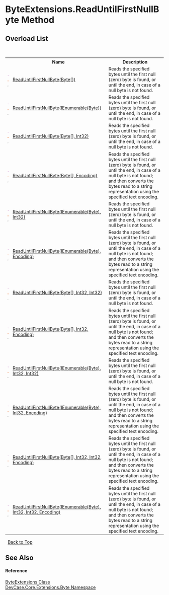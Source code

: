 # ByteExtensions.ReadUntilFirstNullByte Method 
 


## Overload List
&nbsp;<table><tr><th></th><th>Name</th><th>Description</th></tr><tr><td>![Public method](media/pubmethod.gif "Public method")![Static member](media/static.gif "Static member")![Code example](media/CodeExample.png "Code example")</td><td><a href="M_DevCase_Core_Extensions_Byte_ByteExtensions_ReadUntilFirstNullByte">ReadUntilFirstNullByte(Byte[])</a></td><td>
Reads the specified bytes until the first null (zero) byte is found, or until the end, in case of a null byte is not found.</td></tr><tr><td>![Public method](media/pubmethod.gif "Public method")![Static member](media/static.gif "Static member")![Code example](media/CodeExample.png "Code example")</td><td><a href="M_DevCase_Core_Extensions_Byte_ByteExtensions_ReadUntilFirstNullByte_6">ReadUntilFirstNullByte(IEnumerable(Byte))</a></td><td>
Reads the specified bytes until the first null (zero) byte is found, or until the end, in case of a null byte is not found.</td></tr><tr><td>![Public method](media/pubmethod.gif "Public method")![Static member](media/static.gif "Static member")![Code example](media/CodeExample.png "Code example")</td><td><a href="M_DevCase_Core_Extensions_Byte_ByteExtensions_ReadUntilFirstNullByte_1">ReadUntilFirstNullByte(Byte[], Int32)</a></td><td>
Reads the specified bytes until the first null (zero) byte is found, or until the end, in case of a null byte is not found.</td></tr><tr><td>![Public method](media/pubmethod.gif "Public method")![Static member](media/static.gif "Static member")![Code example](media/CodeExample.png "Code example")</td><td><a href="M_DevCase_Core_Extensions_Byte_ByteExtensions_ReadUntilFirstNullByte_5">ReadUntilFirstNullByte(Byte[], Encoding)</a></td><td>
Reads the specified bytes until the first null (zero) byte is found, or until the end, in case of a null byte is not found; and then converts the bytes read to a string representation using the specified text encoding.</td></tr><tr><td>![Public method](media/pubmethod.gif "Public method")![Static member](media/static.gif "Static member")![Code example](media/CodeExample.png "Code example")</td><td><a href="M_DevCase_Core_Extensions_Byte_ByteExtensions_ReadUntilFirstNullByte_7">ReadUntilFirstNullByte(IEnumerable(Byte), Int32)</a></td><td>
Reads the specified bytes until the first null (zero) byte is found, or until the end, in case of a null byte is not found.</td></tr><tr><td>![Public method](media/pubmethod.gif "Public method")![Static member](media/static.gif "Static member")![Code example](media/CodeExample.png "Code example")</td><td><a href="M_DevCase_Core_Extensions_Byte_ByteExtensions_ReadUntilFirstNullByte_11">ReadUntilFirstNullByte(IEnumerable(Byte), Encoding)</a></td><td>
Reads the specified bytes until the first null (zero) byte is found, or until the end, in case of a null byte is not found; and then converts the bytes read to a string representation using the specified text encoding.</td></tr><tr><td>![Public method](media/pubmethod.gif "Public method")![Static member](media/static.gif "Static member")![Code example](media/CodeExample.png "Code example")</td><td><a href="M_DevCase_Core_Extensions_Byte_ByteExtensions_ReadUntilFirstNullByte_2">ReadUntilFirstNullByte(Byte[], Int32, Int32)</a></td><td>
Reads the specified bytes until the first null (zero) byte is found, or until the end, in case of a null byte is not found.</td></tr><tr><td>![Public method](media/pubmethod.gif "Public method")![Static member](media/static.gif "Static member")![Code example](media/CodeExample.png "Code example")</td><td><a href="M_DevCase_Core_Extensions_Byte_ByteExtensions_ReadUntilFirstNullByte_4">ReadUntilFirstNullByte(Byte[], Int32, Encoding)</a></td><td>
Reads the specified bytes until the first null (zero) byte is found, or until the end, in case of a null byte is not found; and then converts the bytes read to a string representation using the specified text encoding.</td></tr><tr><td>![Public method](media/pubmethod.gif "Public method")![Static member](media/static.gif "Static member")![Code example](media/CodeExample.png "Code example")</td><td><a href="M_DevCase_Core_Extensions_Byte_ByteExtensions_ReadUntilFirstNullByte_8">ReadUntilFirstNullByte(IEnumerable(Byte), Int32, Int32)</a></td><td>
Reads the specified bytes until the first null (zero) byte is found, or until the end, in case of a null byte is not found.</td></tr><tr><td>![Public method](media/pubmethod.gif "Public method")![Static member](media/static.gif "Static member")![Code example](media/CodeExample.png "Code example")</td><td><a href="M_DevCase_Core_Extensions_Byte_ByteExtensions_ReadUntilFirstNullByte_10">ReadUntilFirstNullByte(IEnumerable(Byte), Int32, Encoding)</a></td><td>
Reads the specified bytes until the first null (zero) byte is found, or until the end, in case of a null byte is not found; and then converts the bytes read to a string representation using the specified text encoding.</td></tr><tr><td>![Public method](media/pubmethod.gif "Public method")![Static member](media/static.gif "Static member")![Code example](media/CodeExample.png "Code example")</td><td><a href="M_DevCase_Core_Extensions_Byte_ByteExtensions_ReadUntilFirstNullByte_3">ReadUntilFirstNullByte(Byte[], Int32, Int32, Encoding)</a></td><td>
Reads the specified bytes until the first null (zero) byte is found, or until the end, in case of a null byte is not found; and then converts the bytes read to a string representation using the specified text encoding.</td></tr><tr><td>![Public method](media/pubmethod.gif "Public method")![Static member](media/static.gif "Static member")![Code example](media/CodeExample.png "Code example")</td><td><a href="M_DevCase_Core_Extensions_Byte_ByteExtensions_ReadUntilFirstNullByte_9">ReadUntilFirstNullByte(IEnumerable(Byte), Int32, Int32, Encoding)</a></td><td>
Reads the specified bytes until the first null (zero) byte is found, or until the end, in case of a null byte is not found; and then converts the bytes read to a string representation using the specified text encoding.</td></tr></table>&nbsp;
<a href="#byteextensions.readuntilfirstnullbyte-method">Back to Top</a>

## See Also


#### Reference
<a href="T_DevCase_Core_Extensions_Byte_ByteExtensions">ByteExtensions Class</a><br /><a href="N_DevCase_Core_Extensions_Byte">DevCase.Core.Extensions.Byte Namespace</a><br />